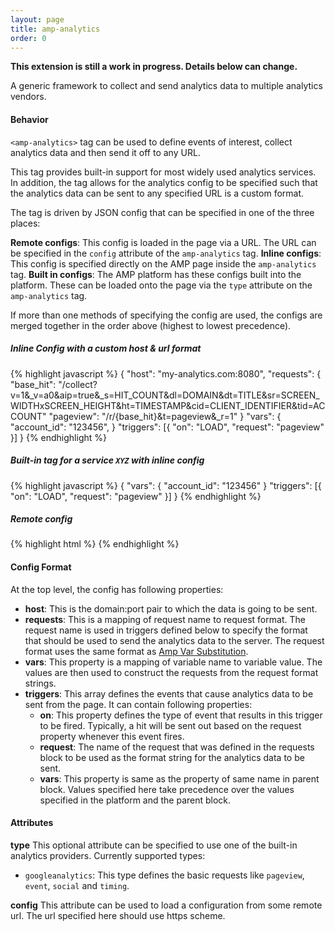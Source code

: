 ```yaml
---
layout: page
title: amp-analytics
order: 0
---
```


<!---
Copyright 2015 The AMP HTML Authors. All Rights Reserved.

Licensed under the Apache License, Version 2.0 (the "License");
you may not use this file except in compliance with the License.
You may obtain a copy of the License at

      http://www.apache.org/licenses/LICENSE-2.0

Unless required by applicable law or agreed to in writing, software
distributed under the License is distributed on an "AS-IS" BASIS,
WITHOUT WARRANTIES OR CONDITIONS OF ANY KIND, either express or implied.
See the License for the specific language governing permissions and
limitations under the License.

-->

**This extension is still a work in progress. Details below can change.**



A generic framework to collect and send analytics data to multiple analytics vendors.

#### <a name="behavior"></a>Behavior

`<amp-analytics>` tag can be used to define events of interest, collect analytics data and then send it off to any URL.

This tag provides built-in support for most widely used analytics services. In addition, the tag allows for the analytics config to be specified such that the analytics data can be sent to any specified URL is a custom format.

The tag is driven by JSON config that can be specified in one of the three places:

**Remote configs**: This config is loaded in the page via a URL. The URL can be specified in the `config` attribute of the `amp-analytics` tag.
**Inline configs**: This config is specified directly on the AMP page inside the `amp-analytics` tag.
**Built in configs**: The AMP platform has these configs built into the platform. These can be loaded onto the page via the `type` attribute on the `amp-analytics` tag.

If more than one methods of specifying the config are used, the configs are merged together in the order above (highest to lowest precedence).


##### <a name="inline"></a>Inline Config with a custom host & url format
{% highlight javascript %}
<amp-analytics>
{
  "host": "my-analytics.com:8080",
  "requests": {
    "base_hit": "/collect?v=1&_v=a0&aip=true&_s=HIT_COUNT&dl=DOMAIN&dt=TITLE&sr=SCREEN_WIDTHxSCREEN_HEIGHT&ht=TIMESTAMP&cid=CLIENT_IDENTIFIER&tid=ACCOUNT"
    "pageview": "/r/{base_hit}&t=pageview&_r=1"
  }
  "vars": {
    "account_id": "123456",
  }
  "triggers": [{
    "on": "LOAD",
    "request": "pageview"
  }]
}
</amp-analytics>
{% endhighlight %}
##### <a name="builtin"></a>Built-in tag for a service `XYZ` with inline config

{% highlight javascript %}
<amp-analytics type="xyz">
{
  "vars": { "account_id": "123456" }
  "triggers": [{
    "on": "LOAD",
    "request": "pageview"
  }]
}
</amp-analytics>
{% endhighlight %}

##### <a name="remote"></a>Remote config

{% highlight html %}
<amp-analytics
  config="my-config.com/pub=123456"></amp-analytics>
{% endhighlight %}

####  <a name="format"></a>Config Format

At the top level, the config has following properties:

- **host**: This is the domain:port pair to which the data is going to be sent.
-  **requests**: This is a mapping of request name to request format. The request name is used in triggers defined below to specify the format that should be used to send the analytics data to the server. The request format uses the same format as [Amp Var Substitution](https://github.com/ampproject/amphtml/blob/master/spec/amp-var-substitutions.md).
- **vars**: This property is a mapping of variable name to variable value. The values are then used to construct the requests from the request format strings.
- **triggers**: This array defines the events that cause analytics data to be sent from the page. It can contain following properties:
    -  **on**: This property defines the type of event that results in this trigger to be fired. Typically, a hit will be sent out based on the request property whenever this event fires.
    -  **request**: The name of the request that was defined in the requests block to be used as the format string for the analytics data to be sent.
    -  **vars**: This property is same as the property of same name in parent block. Values specified here take precedence over the values specified in the platform and the parent block. 


#### <a name="attributes"></a>Attributes

**type**
This optional attribute can be specified to use one of the built-in analytics providers. Currently supported types:

- `googleanalytics`: This type defines the basic requests like `pageview`,  `event`, `social` and `timing`.

**config**
This attribute can be used to load a configuration from some remote url. The url specified here should use https scheme.
